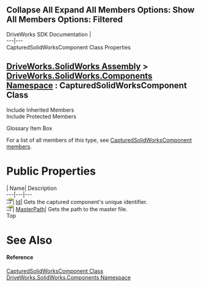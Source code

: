 Collapse All Expand All Members Options: Show All  Members Options: Filtered   
---  
DriveWorks SDK Documentation  |   
---|---  
CapturedSolidWorksComponent Class Properties   
  
[DriveWorks.SolidWorks Assembly](topic13342.md) > [DriveWorks.SolidWorks.Components Namespace](topic13925.md) : CapturedSolidWorksComponent Class  
---  
  
Include Inherited Members    
Include Protected Members    


Glossary Item Box

For a list of all members of this type, see [CapturedSolidWorksComponent members](topic14344.md).

# Public Properties

| Name| Description  
---|---|---  
![Public Property](dotnetimages/publicProperty.gif)| [Id](topic14349.md)| Gets the captured component's unique identifier.   
![Public Property](dotnetimages/publicProperty.gif)| [MasterPath](topic14350.md)| Gets the path to the master file.   
Top

# See Also

#### Reference

[CapturedSolidWorksComponent Class](topic14343.md)   
[DriveWorks.SolidWorks.Components Namespace](topic13925.md)


